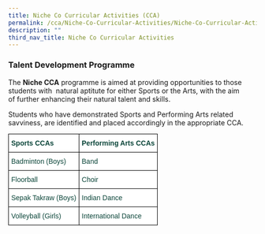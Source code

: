 ```yaml
---
title: Niche Co Curricular Activities (CCA)
permalink: /cca/Niche-Co-Curricular-Activities/Niche-Co-Curricular-Activities
description: ""
third_nav_title: Niche Co Curricular Activities
---
```

### Talent Development Programme

The **Niche CCA** programme is aimed at providing opportunities to those students with  natural aptitute for either Sports or the Arts, with the aim of further enhancing their natural talent and skills.

Students who have demonstrated Sports and Performing Arts related savviness, are identified and placed accordingly in the appropriate CCA.

<style type="text/css">
.tg  {border-collapse:collapse;border-spacing:0;margin:0px auto;}
.tg td{border-color:black;border-style:solid;border-width:1px;font-family:Arial, sans-serif;font-size:14px;
  overflow:hidden;padding:10px 5px;word-break:normal;}
.tg th{border-color:black;border-style:solid;border-width:1px;font-family:Arial, sans-serif;font-size:14px;
  font-weight:normal;overflow:hidden;padding:10px 5px;word-break:normal;}
.tg .tg-5o1s{background-color:#FFF;color:#0C463A;font-weight:bold;text-align:left;vertical-align:top}
.tg .tg-8n5d{background-color:#FFF;color:#0C463A;text-align:left;vertical-align:top}
</style>
<table class="tg">
<tbody>
  <tr>
    <td class="tg-5o1s">Sports CCAs</td>
    <td class="tg-5o1s">Performing Arts CCAs</td>
  </tr>
  <tr>
    <td class="tg-8n5d">Badminton (Boys)</td>
    <td class="tg-8n5d">Band</td>
  </tr>
  <tr>
    <td class="tg-8n5d">Floorball</td>
    <td class="tg-8n5d">Choir</td>
  </tr>
  <tr>
    <td class="tg-8n5d">Sepak Takraw (Boys)</td>
    <td class="tg-8n5d">Indian Dance</td>
  </tr>
  <tr>
    <td class="tg-8n5d">Volleyball (Girls)</td>
    <td class="tg-8n5d">International Dance</td>
  </tr>
</tbody>
</table>